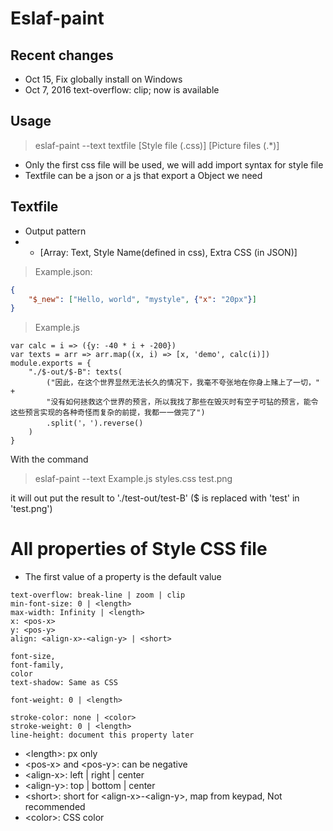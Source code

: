 # Eslaf-paint

## Recent changes
- Oct 15, Fix globally install on Windows
- Oct 7, 2016 text-overflow: clip; now is available

## Usage
> eslaf-paint --text textfile [Style file (.css)] [Picture files (.*)]

* Only the first css file will be used, we will add import syntax for style file
* Textfile can be a json or a js that export a Object we need

## Textfile
- Output pattern
- - [Array: Text, Style Name(defined in css), Extra CSS (in JSON)]

> Example.json:

```JSON
{
    "$_new": ["Hello, world", "mystyle", {"x": "20px"}]
}
```

> Example.js

```JS
var calc = i => ({y: -40 * i + -200})
var texts = arr => arr.map((x, i) => [x, 'demo', calc(i)])
module.exports = {
    "./$-out/$-B": texts(
        ("因此，在这个世界显然无法长久的情况下，我毫不夸张地在你身上赌上了一切，" + 
        "没有如何拯救这个世界的预言，所以我找了那些在毁灭时有空子可钻的预言，能令这些预言实现的各种奇怪而复杂的前提，我都一一做完了")
        .split('，').reverse()
    )
}
```

With the command
> eslaf-paint --text Example.js styles.css test.png

it will out put the result to './test-out/test-B' ($ is replaced with 'test' in 'test.png')

# All properties of Style CSS file
- The first value of a property is the default value

```
text-overflow: break-line | zoom | clip
min-font-size: 0 | <length>
max-width: Infinity | <length>
x: <pos-x>
y: <pos-y>
align: <align-x>-<align-y> | <short>

font-size,
font-family,
color
text-shadow: Same as CSS

font-weight: 0 | <length>

stroke-color: none | <color>
stroke-weight: 0 | <length>
line-height: document this property later
```
- \<length>: px only
- \<pos-x> and \<pos-y>: can be negative
- \<align-x>: left | right | center
- \<align-y>: top | bottom | center
- \<short>: short for \<align-x>-\<align-y>, map from keypad, Not recommended
- \<color>: CSS color
